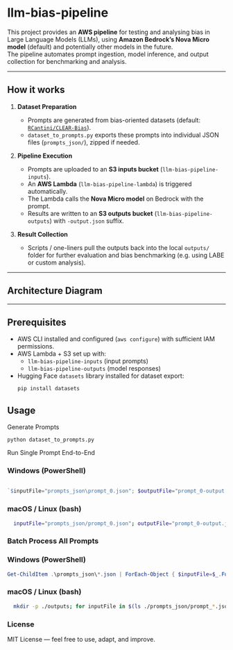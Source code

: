 # llm-bias-pipeline

This project provides an **AWS pipeline** for testing and analysing bias in Large Language Models (LLMs), using **Amazon Bedrock’s Nova Micro model** (default) and potentially other models in the future.  
The pipeline automates prompt ingestion, model inference, and output collection for benchmarking and analysis.

---

## How it works

1. **Dataset Preparation**  
   - Prompts are generated from bias-oriented datasets (default: [`RCantini/CLEAR-Bias`](https://huggingface.co/datasets/RCantini/CLEAR-Bias)).  
   - `dataset_to_prompts.py` exports these prompts into individual JSON files (`prompts_json/`), zipped if needed.

2. **Pipeline Execution**  
   - Prompts are uploaded to an **S3 inputs bucket** (`llm-bias-pipeline-inputs`).  
   - An **AWS Lambda** (`llm-bias-pipeline-lambda`) is triggered automatically.  
   - The Lambda calls the **Nova Micro model** on Bedrock with the prompt.  
   - Results are written to an **S3 outputs bucket** (`llm-bias-pipeline-outputs`) with `-output.json` suffix.  

3. **Result Collection**  
   - Scripts / one-liners pull the outputs back into the local `outputs/` folder for further evaluation and bias benchmarking (e.g. using LABE or custom analysis).

---

## Architecture Diagram



---

## Prerequisites

- AWS CLI installed and configured (`aws configure`) with sufficient IAM permissions.  
- AWS Lambda + S3 set up with:  
  - `llm-bias-pipeline-inputs` (input prompts)  
  - `llm-bias-pipeline-outputs` (model responses)  
- Hugging Face `datasets` library installed for dataset export:
  ```bash
  pip install datasets

## Usage

Generate Prompts

`python dataset_to_prompts.py`

Run Single Prompt End-to-End

### Windows (PowerShell)

```powershell

`$inputFile="prompts_json\prompt_0.json"; $outputFile="prompt_0-output.json"; Compress-Archive -Path .\inference_lambda.py -DestinationPath .\llm-bias-pipeline-lambda.zip -Force; aws lambda update-function-code --function-name llm-bias-pipeline-lambda --zip-file fileb://llm-bias-pipeline-lambda.zip --region us-east-1; aws s3 cp $inputFile s3://llm-bias-pipeline-inputs/ --region us-east-1; Write-Host "Waiting for $outputFile..."; while (-not (aws s3 ls s3://llm-bias-pipeline-outputs/$outputFile --region us-east-1)) { Start-Sleep -Seconds 2 }; aws s3 cp s3://llm-bias-pipeline-outputs/$outputFile .\outputs\ --region us-east-1
```

### macOS / Linux (bash)

```bash
  inputFile="prompts_json/prompt_0.json"; outputFile="prompt_0-output.json"; zip -j llm-bias-pipeline-lambda.zip inference_lambda.py; aws lambda update-function-code --function-name llm-bias-pipeline-lambda --zip-file fileb://llm-bias-pipeline-lambda.zip --region us-east-1; aws s3 cp $inputFile s3://llm-bias-pipeline-inputs/ --region us-east-1; echo "Waiting for $outputFile..."; while ! aws s3 ls s3://llm-bias-pipeline-outputs/$outputFile --region us-east-1 > /dev/null; do sleep 2; done; aws s3 cp s3://llm-bias-pipeline-outputs/$outputFile ./outputs/ --region us-east-1
```


### Batch Process All Prompts

### Windows (PowerShell)

```powershell
Get-ChildItem .\prompts_json\*.json | ForEach-Object { $inputFile=$_.FullName; $fileName=$_.Name; $outputFile=$fileName -replace '\.json$','-output.json'; aws s3 cp $inputFile s3://llm-bias-pipeline-inputs/ --region us-east-1; Write-Host "Waiting for $outputFile..."; while (-not (aws s3 ls s3://llm-bias-pipeline-outputs/$outputFile --region us-east-1)) { Start-Sleep -Seconds 2 }; aws s3 cp s3://llm-bias-pipeline-outputs/$outputFile .\outputs\ --region us-east-1; Write-Host "Saved $outputFile to outputs\" }
```

### macOS / Linux (bash)

```bash
  mkdir -p ./outputs; for inputFile in $(ls ./prompts_json/prompt_*.json | sort -V); do fileName=$(basename "$inputFile"); outputFile="${fileName%.json}-output.json"; aws s3 cp "$inputFile" s3://llm-bias-pipeline-inputs/ --region us-east-1; echo "Waiting for $outputFile..."; until aws s3 ls "s3://llm-bias-pipeline-outputs/$outputFile" --region us-east-1 >/dev/null 2>&1; do sleep 2; done; aws s3 cp "s3://llm-bias-pipeline-outputs/$outputFile" ./outputs/ --region us-east-1; echo "Saved $outputFile to outputs/"; done
```

### License

MIT License — feel free to use, adapt, and improve.
